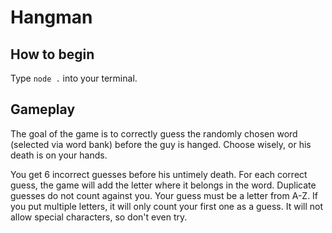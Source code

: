 # Hangman

## How to begin

Type `node .` into your terminal.

## Gameplay

The goal of the game is to correctly guess the randomly chosen word (selected via word bank) before the guy is hanged. Choose wisely, or his death is on your hands.

You get 6 incorrect guesses before his untimely death. For each correct guess, the game will add the letter where it belongs in the word. Duplicate guesses do not count against you. Your guess must be a letter from A-Z. If you put multiple letters, it will only count your first one as a guess. It will not allow special characters, so don't even try.
